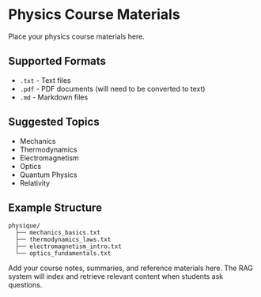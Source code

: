 # Physics Course Materials

Place your physics course materials here.

## Supported Formats
- `.txt` - Text files
- `.pdf` - PDF documents (will need to be converted to text)
- `.md` - Markdown files

## Suggested Topics
- Mechanics
- Thermodynamics
- Electromagnetism
- Optics
- Quantum Physics
- Relativity

## Example Structure
```
physique/
  ├── mechanics_basics.txt
  ├── thermodynamics_laws.txt
  ├── electromagnetism_intro.txt
  └── optics_fundamentals.txt
```

Add your course notes, summaries, and reference materials here.
The RAG system will index and retrieve relevant content when students ask questions.
